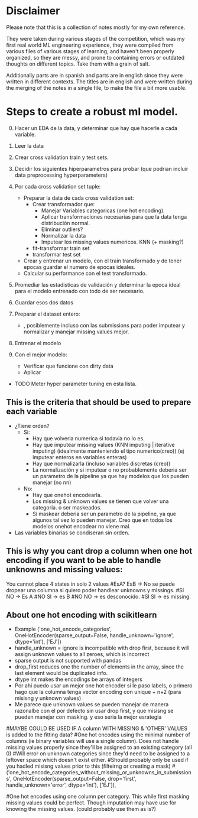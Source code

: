 # Disclaimer
Please note that this is a collection of notes mostly for my own reference.


They were taken during various stages of the competition, which was my first real world ML engineering experience, they were compiled from various files of various stages of learning, and haven't been properly organized, so they are messy, and prone to containing errors or outdated thoughts on different topics. Take them with a grain of salt.


Additionally parts are in spanish and parts are in english since they were written in different contexts. The titles are in english and were written during the merging of the notes in a single file, to make the file a bit more usable.


# Steps to create a robust ml model.
0. Hacer un EDA de la data, y determinar que hay que hacerle a cada variable.
1. Leer la data
2. Crear cross validation train y test sets.
3. Decidir los siguientes hiperparametros para probar (que podrian incluir data preprocessing hyperparameters)

3. Por cada cross validation set tuple:
    - Preparar la data de cada cross validation set:
        - Crear transformador que:
            - Manejar Variables categoricas (one hot encoding).
            - Aplicar transformaciones necesarias para que la data tenga distribución normal.
            - Eliminar outliers?
            - Normalizar la data
            - Imputear los missing values numericos. KNN (+ masking?)
        - fit-transformar train set
        - transformar test set
    - Crear y entrenar un modelo, con el train transformado y de tener epocas guardar el numero de epocas ideales.
    - Calcular su performance con el test transformado.
4. Promediar las estadisticas de validación y determinar la epoca ideal para el modelo entrenado con todo de ser necesario.
5. Guardar esos dos datos

5. Preparar el dataset entero:
   - , posiblemente incluso con las submissions para poder imputear y normalizar y manejar missing values mejor.
5. Entrenar el modelo 
6. Con el mejor modelo:
   - Verificar que funcione con dirty data
   - Aplicar
   
- TODO Meter hyper parameter tuning en esta lista.


## This is the criteria that should be used to prepare each variable
- ¿Tiene orden?
  - Si:
      - Hay que volverla numerica si todavia no lo es.
      - Hay que imputear missing values (KNN imputing | iterative imputing) (idealmente manteniendo el tipo numerico(creo)) (ej imputear enteros en variables enteras)
      - Hay que normalizarla (incluso variables discretas (creo))
      - La normalización y si imputear o no probablemente deberia ser un parametro de la pipeline ya que hay modelos que los pueden manejar (no nn)
  - No:
      - Hay que onehot encodearla.
      - Los missing & unknown values se tienen que volver una categoria. o ser maskeados. 
      - Si maskear deberia ser un parametro de la pipeline, ya que algunos tal vez lo pueden manejar. Creo que en todos los modelos onehot encodear no viene mal.
- Las variables binarias se condiseran sin orden.

## This is why you cant drop a column when one hot encoding if you want to be able to handle unknowns and missing values:
You cannot place 4 states in solo 2 values
#EsA? EsB -> No se puede dropear una columna si quiero poder handlear unknowns y missings.
#SI   NO -> Es A
#NO   SI -> es B
#NO   NO -> es desconocido.
#SI   SI -> es missing.


## About one hot encoding with scikitlearn
- Example ('one_hot_encode_categories', OneHotEncoder(sparse_output=False, handle_unknown='ignore', dtype='int'), ['EJ'])
- handle_unknown = ignore is incompatible with drop first, because it will assign unknown values to all zeroes, which is incorrect
- sparse output is not supported with pandas
- drop_first reduces one the number of elements in the array, since the last element would be duplicated info.
- dtype int makes the encodings be arrays of integers
- Por ahi puedo usar un mejor one hot encoder si le paso labels, o primero hago que la columna tenga vector encoding con unique + n+2 (para misisng y unknown values)
- Me parece que unknown values se pueden manejar de manera razonalbe con el por defecto sin usar drop first, y que misisng se pueden manejar con masking. y eso seria la mejor esrategia

#MAYBE COULD BE USED IF A column WITH MISSING & 'OTHER' VALUES is added to the fitting data?
#One hot encodes using the minimal number of columns (ie binary variables will use a single column). Does not handle missing values properly since they'll be assigned to an existing category (all 0)
#Will error on unknown categories since they'd need to be assigned to a leftover space which doesn't exist either.
#Should probably only be used if you hadled misisng values prior to this (filteirng or creating a mask)
#('one_hot_encode_categories_without_missing_or_unknowns_in_submissions', OneHotEncoder(sparse_output=False, drop='first', handle_unknown='error', dtype='int'), ['EJ']),

#One hot encodes using one column per category. This while first masking missing values could be perfect. Though imputation may have use for knowing the missing values. (could probably use them as is?)
